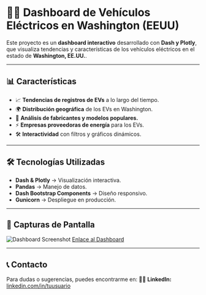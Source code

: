 # 🚗🔋 Dashboard de Vehículos Eléctricos en Washington (EEUU)

Este proyecto es un **dashboard interactivo** desarrollado con **Dash y Plotly**, que visualiza tendencias y características de los vehículos eléctricos en el estado de **Washington, EE.UU.**.

---

## 📊 Características
- 📈 **Tendencias de registros de EVs** a lo largo del tiempo.
- 🌍 **Distribución geográfica** de los EVs en Washington.
- 🔎 **Análisis de fabricantes y modelos populares.**
- ⚡ **Empresas proveedoras de energía** para los EVs.
- 🛠 **Interactividad** con filtros y gráficos dinámicos.

---

## 🛠 Tecnologías Utilizadas
- **Dash & Plotly** → Visualización interactiva.
- **Pandas** → Manejo de datos.
- **Dash Bootstrap Components** → Diseño responsivo.
- **Gunicorn** → Despliegue en producción.

---

## 📸 Capturas de Pantalla

![Dashboard Screenshot](https://i.postimg.cc/90SXfSY2/evs-cars.png)
[Enlace al Dashboard](https://wa-evs-dashboard.onrender.com/)

---

## 📞 Contacto
Para dudas o sugerencias, puedes encontrarme en:
👨‍💻 **LinkedIn:** [linkedin.com/in/tuusuario](https://www.linkedin.com/in/alejandromaldonadod4t4/)

